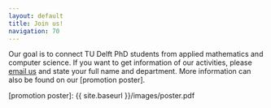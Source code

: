```yaml
---
layout: default
title: Join us!
navigation: 70
---
```


Our goal is to connect TU Delft PhD students from applied mathematics and computer science. If you want to get information of our activities, please [email us](mailto:SIAMSC-EWI@tudelft.nl) and state your full name and department. More information can also be found on our [promotion poster].

[promotion poster]: {{ site.baseurl }}/images/poster.pdf
